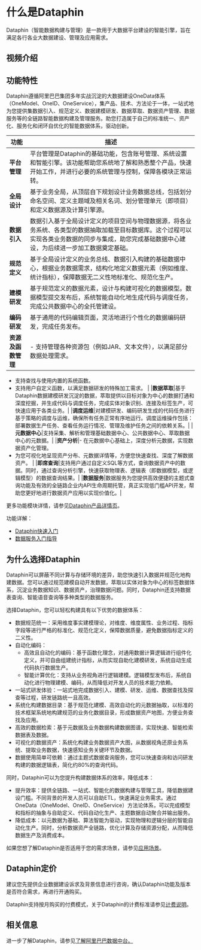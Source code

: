 # 什么是Dataphin

Dataphin（智能数据构建与管理）是一款用于大数据平台建设的智能引擎，旨在满足各行各业大数据建设、管理及应用需求。

## 视频介绍



## 功能特性

Dataphin遵循阿里巴巴集团多年实战沉淀的大数据建设OneData体系（OneModel、OneID、OneService），集产品、技术、方法论于一体，一站式地为您提供集数据引入、规范定义、数据建模研发、数据萃取、数据资产管理、数据服务等的全链路智能数据构建及管理服务。助您打造属于自己的标准统一、资产化、服务化和闭环自优化的智能数据体系，驱动创新。

|功能|描述|
|--|--|
|**平台管理**|平台管理是Dataphin的基础功能，包含账号管理、系统设置和智能引擎。该功能帮助您系统地了解和熟悉整个产品，快速开始工作，并进行必要的系统管理与控制，保障各模块正常运转。|
|**全局设计**|基于业务全局，从顶层自下规划设计业务数据总线，包括划分命名空间、定义主题域及相关名词、划分管理单元（即项目）和定义数据源及计算引擎源。|
|**数据引入**|数据引入基于全局设计定义的项目空间与物理数据源，将各业务系统、各类型的数据抽取加载至目标数据库。这个过程可以实现各类业务数据的同步与集成，助您完成基础数据中心建设，为后续进一步加工数据奠定基础。|
|**规范定义**|基于全局设计定义的业务总线、数据引入构建的基础数据中心，根据业务数据需求，结构化地定义数据元素（例如维度、统计指标），保障数据无二义性地标准化、规范化生产。|
|**建模研发**|基于规范定义的数据元素，设计与构建可视化的数据模型。数据模型提交发布后，系统智能自动化地生成代码与调度任务，完成公共数据中心的全托管建设。|
|**编码研发**|基于通用的代码编辑页面，灵活地进行个性化的数据编码研发，完成任务发布。|
|**资源及函数管理**|-   支持管理各种资源包（例如JAR、文本文件），以满足部分数据处理需求。
-   支持查找与使用内置的系统函数。
-   支持用户自定义函数，以满足数据研发的特殊加工需求。 |
|**数据萃取**|基于Dataphin数据建模研发沉淀的数据，萃取提供以目标对象为中心的数据打通和深度挖掘，并生成代码与调度任务，完成实体对象识别、连接及标签生产，可快速应用于各类业务。|
|**调度运维**|对建模研发、编码研发生成的代码任务进行基于策略的调度与运维，确保所有任务正常有序地运行。调度运维操作包括：部署数据生产任务、查看任务运行情况、管理及维护任务之间的依赖关系。|
|**元数据中心**|支持采集、解析和管理基础数据中心、公共数据中心、萃取数据中心的元数据。|
|**资产分析**|-   在元数据中心基础上，深度分析元数据，实现数据资产化管理。
-   为您可视化地呈现资产分布、元数据详情等，方便您快速查找、深度了解数据资产。 |
|**即席查询**|支持用户通过自定义SQL等方式，查询数据资产中的数据。同时，通过查询分析引擎，快速获取物理表、逻辑表（即数据模型，或逻辑模型）的数据查询结果。|
|**数据服务**|数据服务为您提供高效便捷的主题式查询功能及有效的全链路企业内API生命周期托管，真正实现低门槛API开发，帮助您更好地进行数据资产应用以实现价值化。|

更多功能模块详情，请参见[Dataphin产品详情页](https://www.aliyun.com/product/dataphin?spm=5176.11888651.dataTechnology.11.53a73a4crOdado)。

功能详解：

-   [Dataphin快速入门](https://help.aliyun.com/video_detail/153622.html)
-   [数据服务入门指导](https://help.aliyun.com/video_detail/153565.html)

## 为什么选择Dataphin

Dataphin可以屏蔽不同计算与存储环境的差异，助您快速引入数据并规范化地构建数据。您可以通过规范建模自动开发数据，萃取以实体对象为中心的标签数据体系，沉淀业务数据知识、数据资产，治理数据问题。同时，Dataphin还支持数据表查询、智能语音查询等多种类型的数据服务。

选择Dataphin，您可以轻松构建具有以下优势的数据体系：

-   数据规范统一：采用维度事实建模理论，对维度、维度属性、业务过程、指标字段等进行严格的标准化、规范化定义，保障数据质量，避免数据指标定义的二义性。
-   自动化编码：
    -   高效且自动化的编码：基于函数化理念，对通用数据计算逻辑进行组件化定义，并可自由组建统计指标，从而实现自助化建模研发，系统自动生成代码执行数据生产。
    -   智能计算优化：支持从业务视角进行逻辑建模。逻辑模型发布后，系统自动化进行物理建模、编码，从而降低对开发人员的技术能力依赖。
-   一站式研发体验：一站式地完成数据引入、建模、研发、运维、数据查找及探查等过程，研发链路统一且高效。
-   系统化构建数据目录：基于规范化建模、高效自动化的元数据抽取，以标准的技术框架系统地构建规范的业务化数据目录，形成数据资产地图，方便业务查找及应用。
-   高效的数据检索：基于元数据及业务数据构建数据图谱，实现快速、智能检索数据表及数据。
-   可视化的数据资产：系统化构建业务数据资产大图，从数据视角还原业务系统、提取业务数据，快速感知业务关键环节及数据。
-   数据使用简单可依赖：通过主题式数据查询服务，您可以快速查询和访问研发构建的数据逻辑表，简化约80%的查询代码。

同时，Dataphin可以为您提升构建数据体系的效率，降低成本：

-   提升效率：提供全链路、一站式、智能化的数据构建与管理工具，降低数据建设门槛。不同背景的开发人员可以自助ETL，快速满足业务需求。通过OneData（OneModel、OneID、OneService）方法论体系，可以完成模型和指标的抽象与自助定义、代码自动化生产、主题数据自动聚合并输出服务。
-   降低成本：以元数据为基础、算法智能为驱动，实现物理和逻辑分层的智能自动化生产。同时，分析数据资产全链路，优化计算及存储资源分配，从而降低数据生产及消费成本。

如果您想了解Dataphin是否适用于您的需求场景，请参见[应用场景](/cn.zh-CN/产品简介/应用场景.md)。

## Dataphin定价

建议您先提供企业数据建设诉求及背景信息进行咨询，确认Dataphin功能及版本是否符合需求，再进行开通购买。

Dataphin支持按月购买的付费模式，关于Dataphin的计费标准请参见[计费说明](/cn.zh-CN/产品定价/计费说明.md)。

## 相关信息

进一步了解Dataphin，请参见[了解阿里巴巴数据中台。](https://dp.alibaba.com/index?spm=a2c4g.11174283.2.5.6e8b2869wOE4Rh)

